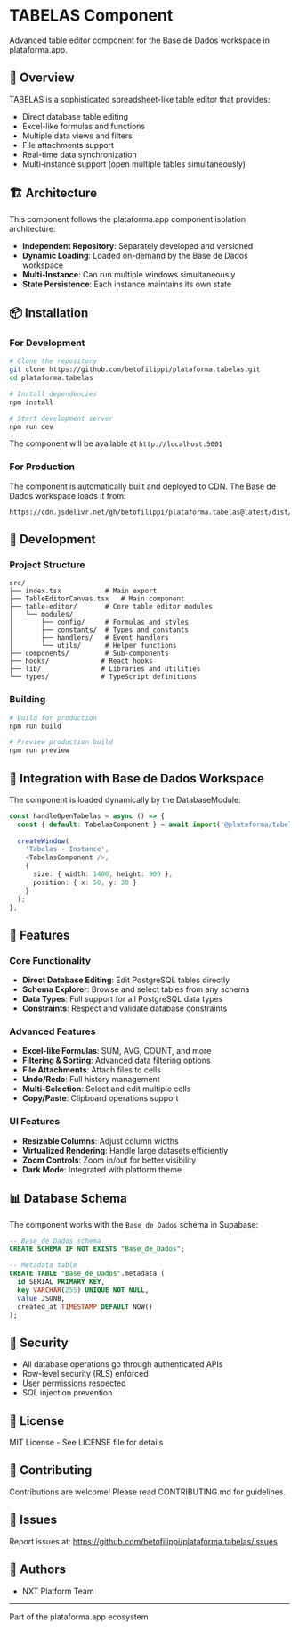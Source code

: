# TABELAS Component

Advanced table editor component for the Base de Dados workspace in plataforma.app.

## 🎯 Overview

TABELAS is a sophisticated spreadsheet-like table editor that provides:
- Direct database table editing
- Excel-like formulas and functions
- Multiple data views and filters
- File attachments support
- Real-time data synchronization
- Multi-instance support (open multiple tables simultaneously)

## 🏗️ Architecture

This component follows the plataforma.app component isolation architecture:
- **Independent Repository**: Separately developed and versioned
- **Dynamic Loading**: Loaded on-demand by the Base de Dados workspace
- **Multi-Instance**: Can run multiple windows simultaneously
- **State Persistence**: Each instance maintains its own state

## 📦 Installation

### For Development

```bash
# Clone the repository
git clone https://github.com/betofilippi/plataforma.tabelas.git
cd plataforma.tabelas

# Install dependencies
npm install

# Start development server
npm run dev
```

The component will be available at `http://localhost:5001`

### For Production

The component is automatically built and deployed to CDN. The Base de Dados workspace loads it from:
```
https://cdn.jsdelivr.net/gh/betofilippi/plataforma.tabelas@latest/dist/index.js
```

## 🔧 Development

### Project Structure

```
src/
├── index.tsx           # Main export
├── TableEditorCanvas.tsx   # Main component
├── table-editor/       # Core table editor modules
│   └── modules/
│       ├── config/     # Formulas and styles
│       ├── constants/  # Types and constants
│       ├── handlers/   # Event handlers
│       └── utils/      # Helper functions
├── components/         # Sub-components
├── hooks/             # React hooks
├── lib/               # Libraries and utilities
└── types/             # TypeScript definitions
```

### Building

```bash
# Build for production
npm run build

# Preview production build
npm run preview
```

## 🔗 Integration with Base de Dados Workspace

The component is loaded dynamically by the DatabaseModule:

```typescript
const handleOpenTabelas = async () => {
  const { default: TabelasComponent } = await import('@plataforma/tabelas');
  
  createWindow(
    'Tabelas - Instance',
    <TabelasComponent />,
    {
      size: { width: 1400, height: 900 },
      position: { x: 50, y: 30 }
    }
  );
};
```

## 🚀 Features

### Core Functionality
- **Direct Database Editing**: Edit PostgreSQL tables directly
- **Schema Explorer**: Browse and select tables from any schema
- **Data Types**: Full support for all PostgreSQL data types
- **Constraints**: Respect and validate database constraints

### Advanced Features
- **Excel-like Formulas**: SUM, AVG, COUNT, and more
- **Filtering & Sorting**: Advanced data filtering options
- **File Attachments**: Attach files to cells
- **Undo/Redo**: Full history management
- **Multi-Selection**: Select and edit multiple cells
- **Copy/Paste**: Clipboard operations support

### UI Features
- **Resizable Columns**: Adjust column widths
- **Virtualized Rendering**: Handle large datasets efficiently
- **Zoom Controls**: Zoom in/out for better visibility
- **Dark Mode**: Integrated with platform theme

## 📊 Database Schema

The component works with the `Base_de_Dados` schema in Supabase:

```sql
-- Base_de_Dados schema
CREATE SCHEMA IF NOT EXISTS "Base_de_Dados";

-- Metadata table
CREATE TABLE "Base_de_Dados".metadata (
  id SERIAL PRIMARY KEY,
  key VARCHAR(255) UNIQUE NOT NULL,
  value JSONB,
  created_at TIMESTAMP DEFAULT NOW()
);
```

## 🔐 Security

- All database operations go through authenticated APIs
- Row-level security (RLS) enforced
- User permissions respected
- SQL injection prevention

## 📝 License

MIT License - See LICENSE file for details

## 🤝 Contributing

Contributions are welcome! Please read CONTRIBUTING.md for guidelines.

## 🐛 Issues

Report issues at: https://github.com/betofilippi/plataforma.tabelas/issues

## 👥 Authors

- NXT Platform Team

---

Part of the plataforma.app ecosystem